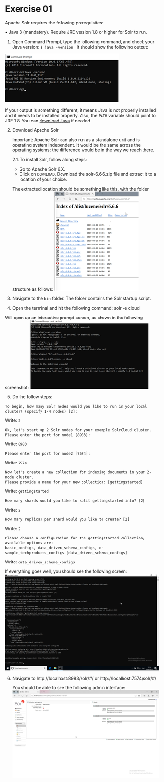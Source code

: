 # Exercise 01

Apache Solr requires the following prerequisites:

• Java 8 (mandatory). Require JRE version 1.8 or higher for Solr to run.

1. Open Command Prompt, type the following command, and check your Java version: ```$ java -version ```
It should show the following output:

![alt text](../images/img-01.png)

If your output is something different, it means Java is not properly installed and it needs to be installed properly.
Also, the `PATH` variable should point to JRE 1.8. You can [download Java](http://www.oracle.com/technetwork/java/javase/downloads/index.html)  if needed.

2. Download Apache Solr

    Important: Apache Solr can also run as a standalone unit and is operating system independent. It would be the same across the operating systems; the difference would be in the way we reach there. 

    2.1. To install Solr, follow along steps:
    * Go to [Apache Solr 6.X](https://archive.apache.org/dist/lucene/solr/6.6.6/). 
    * Click on `DOWNLOAD`. Download the solr-6.6.6.zip file and extract it to a location of your choice.

    The extracted location should be something like this, with the folder structure as follows: ![alt text](../images/img-02.png)

3. Navigate to the `bin` folder. The folder contains the Solr startup script.

4. Open the terminal and hit the following command:
solr -e cloud

Will open up an interactive prompt screen, as shown in the following screenshot:
![alt text](../images/img-03.png)

5. Do the follow steps:

```
To begin, how many Solr nodes would you like to run in your local cluster? (specify 1-4 nodes) [2]:
```
Write: `2`

```
Ok, let's start up 2 Solr nodes for your example SolrCloud cluster.
Please enter the port for node1 [8983]:
```

Write: `8983`

```
Please enter the port for node2 [7574]:
```
Write: `7574`

```
Now let's create a new collection for indexing documents in your 2-node cluster.
Please provide a name for your new collection: [gettingstarted]
```
Write: `gettingstarted`

```
How many shards would you like to split gettingstarted into? [2]
```
Write: `2`

```
How many replicas per shard would you like to create? [2]
```
Write: `2`

```
Please choose a configuration for the gettingstarted collection, available options are:
basic_configs, data_driven_schema_configs, or sample_techproducts_configs [data_driven_schema_configs]
```
Write: `data_driven_schema_configs`

If everything goes well, you should see the following screen:
![alt text](../images/img-04.png)


6.	Navigate  to http://localhost:8983/solr/#/  or http://localhost:7574/solr/#/ 

    You should be able to see the following admin interface: 
    ![alt text](../images/img-05.png)